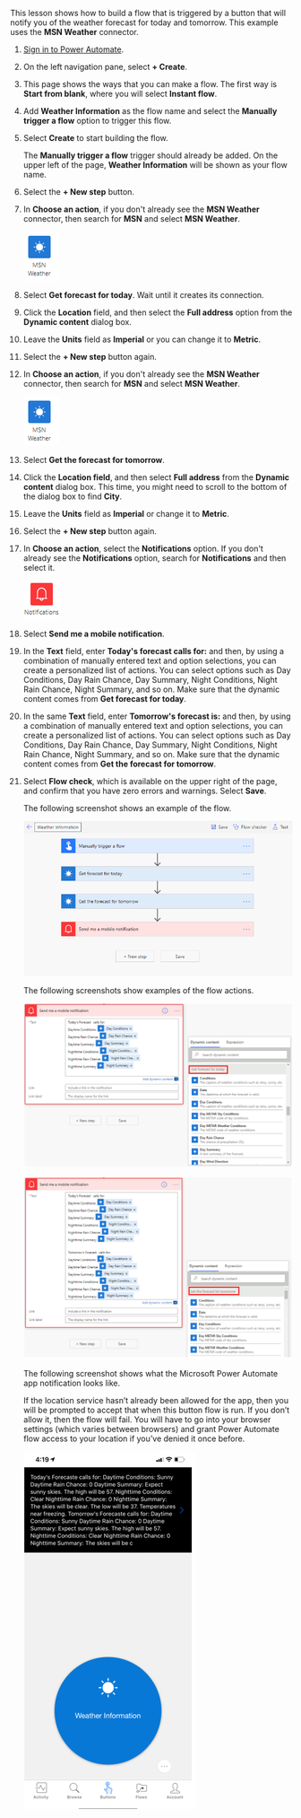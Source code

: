 This lesson shows how to build a flow that is triggered by a button that
will notify you of the weather forecast for today and tomorrow. This example uses
the **MSN Weather** connector.

1.  [Sign in to Power Automate](https://flow.microsoft.com/?azure-portal=true). 

1.  On the left navigation pane, select **+ Create**.

1.  This page shows the ways that you can make a flow. The first way
    is **Start from blank**, where you will select **Instant flow**.
    
1.  Add **Weather Information** as the flow name and select the **Manually trigger a flow** option
    to trigger this flow.

1.  Select **Create** to start building the flow.

    The **Manually trigger a flow** trigger should already be added.
    On the upper left of the page, **Weather Information** will be shown as your
    flow name.

1.  Select the **+ New step** button.

1.  In **Choose an action**, if you don't already see the **MSN Weather** connector, then search for **MSN** and select **MSN Weather**.

	![MSN weather connector icon](../media/msn-weather-connector-icon.png)

1. Select **Get forecast for today**. Wait until it creates its connection.

1. Click the **Location** field, and then select the **Full address** option from the **Dynamic content** dialog box.

1. Leave the **Units** field as **Imperial** or you can change it to **Metric**.

1. Select the **+ New step** button again.

1. In **Choose an action**, if you don't already see the **MSN Weather** connector, then search for **MSN** and select **MSN Weather**.
	
	![MSN weather connector icon](../media/msn-weather-connector-icon.png)

1. Select **Get the forecast for tomorrow**.

1. Click the **Location field**, and then select **Full address** from the **Dynamic content** dialog box. This time, you might need to scroll to the bottom of the dialog box to find **City**.

1. Leave the **Units** field as **Imperial** or change it to **Metric**.

1. Select the **+ New step** button again.

1. In **Choose an action**, select the **Notifications** option. If you don't already see the **Notifications**        option, search for **Notifications** and then select it.

	![Notifications connector icon](../media/notifications-connector-icon.png)

1. Select **Send me a mobile notification**.

1. In the **Text** field, enter **Today's forecast calls for:** and then,
    by using a combination of manually entered text and option selections, you can create a personalized list of actions. You can select options such as Day Conditions, Day Rain Chance, Day Summary,
    Night Conditions, Night Rain Chance, Night Summary, and so on. Make sure that 
    the dynamic content comes from **Get forecast for today**.

1. In the same **Text** field, enter **Tomorrow's forecast is:** and then, by
    using a combination of manually entered text and option selections, you can create a personalized list of actions. You can select options such as Day Conditions, Day Rain Chance, Day Summary, Night
    Conditions, Night Rain Chance, Night Summary, and so on. Make sure that the
    dynamic content comes from **Get the forecast for tomorrow**.

1. Select **Flow check**, which is available on the upper right of the page, and confirm that you have zero errors and warnings. Select **Save**.

    The following screenshot shows an example of the flow.

    ![complete flow](../media/complete-flow.png)

    The following screenshots show examples of the flow actions.
    
    ![Notification action today's forecast](../media/notification-action-todays-forecast.png)

    ![Notification action tomorrow's forecast](../media/notification-action-tomorrows-forecast.png)

    The following screenshot shows what the Microsoft Power Automate app
    notification looks like.

    If the location service hasn’t already been allowed for the app, then you will be 
    prompted to accept that when this button flow is run. If you don’t allow it, then 
    the flow will fail. You will have to go into your browser settings (which varies between 
    browsers) and grant Power Automate flow access to your location if you’ve denied it once before.

	![Weather information notification](../media/weather-information-notification.png)
